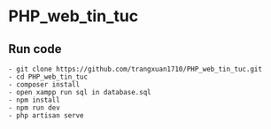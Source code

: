 # PHP_web_tin_tuc

## Run code 
    - git clone https://github.com/trangxuan1710/PHP_web_tin_tuc.git
    - cd PHP_web_tin_tuc
    - composer install 
    - open xampp run sql in database.sql
    - npm install 
    - npm run dev
    - php artisan serve
